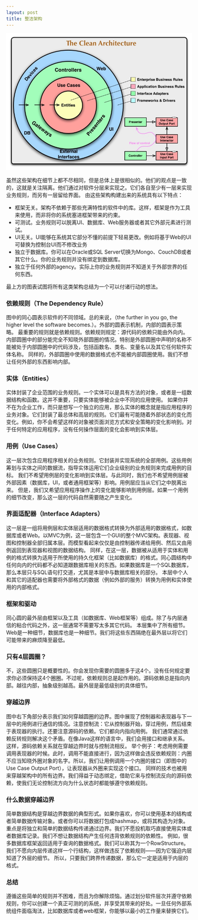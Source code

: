 ```yaml
---
layout: post
title: 整洁架构
---
```


![Alt text](/public/img/clean_arch.jpg)

虽然这些架构在细节上都不尽相同，但是总体上是很相似的。他们的观点是一致的，这就是关注隔离。他们通过对软件分层来实现之。它们各自至少有一层来实现业务规则，而另有一层留给界面。
由这些架构构建出来的系统具有以下特点：

<div class="message">

* 框架无关。架构不依赖于那些充满特性的软件中的库。这样，框架是作为工具来使用，而非将你的系统塞进框架带来的约束。
* 可测试。业务规则可以脱离UI、数据库、Web服务器或者其它外部元素进行测试。
* UI无关。UI能够在系统其它部分不懂的前提下轻易更改。例如将基于Web的UI可替换为控制台UI而不修改业务
* 独立于数据库。你可以在Oracle或SQL Server切换为Mongo、CouchDB或者其它什么。你的业务规则并没有绑定到数据库。
* 独立于任何外部的agency。实际上你的业务规则并不知道关于外部世界的任何东西。

</div>

最上方的图表试图将所有这类架构总结为一个可以付诸行动的想法。

### 依赖规则（The Dependency Rule）
图中的同心圆表示软件的不同领域。总的来说，（the further in you go, the higher level the software becomes.）。外部的圆表示机制，内部的圆表示策略。
最重要的规则就是依赖规则。依赖规则规定：源代码的依赖只能由外向内。内部圆圈中的部分能完全不知晓外部圆圈的情况。特别是外部圆圈中声明的名称不能被处于内部圆圈中的代码涉及，包括函数名、类名、变量名以及其它任何软件实体名称。
同样的，外部圆圈中使用的数据格式也不能被内部圆圈使用。我们不想让任何外部的东西影响内部。

### 实体（Entities）
实体封装了企业范围的业务规则。一个实体可以是具有方法的对象，或者是一组数据结构和函数。这并不重要，只要实体能够被企业中不同的应用使用。
如果你并不在为企业工作，而只是想写一个独立的应用，那么实体的概念就是指应用程序的业务对象。它们封装了最总体和高层的规则。它们最有可能随着外部状态的变化而变化。例如，你不会希望这样的对象被页面浏览方式和安全策略的变化影响到。对于任何特定的应用程序，没有任何操作层面的变化会影响到实体层。

### 用例（Use Cases）
这一层次包含应用程序相关的业务规则。它封装并实现系统的全部用例。这些用例筹划与实体之间的数据流，指导实体运用它们企业级别的业务规则来完成用例的目标。
我们不希望用例层的变化影响到实体层。与此同时，我们也不希望用例层被外部因素（数据库，UI，或者通用框架等）影响。用例层应当从它们之中脱离出来。
但是，我们又希望应用程序操作上的变化能够影响到用例层。如果一个用例的细节改变，那么这一层的代码自然需要随之产生变化。

### 界面适配器（Interface Adapters）
这一层是一组将用例层和实体层适用的数据格式转换为外部适用的数据格式，如数据库或者Web。以MVC为例，这一层包含一个GUI的整个MVC架构。表现器、视图和控制器全部归属本层。而模型看起来仅仅是由控制器传递给用例、然后又由用例返回到表现器和视图的数据结构。
同样，在这一层，数据被从适用于实体和用例的格式转换为适用于所使用的持久化框架（比如数据库）的格式。同心圆结构中任何向内的代码都不必知道跟数据库相关的东西。如果数据库是一个SQL数据库，那么本层只与SQL语句打交道，尤其是本层中与数据库相关的部分。
本层中个人和其它的适配器也需要将外部格式的数据（例如外部的服务）转换为用例和实体使用的内部格式。

### 框架和驱动
同心圆的最外层由框架以及工具（如数据库、Web框架等）组成。除了与内层通信的粘合代码之外，这一层通常不需要写太多其它代码。
本层集中了所有细节。Web是一种细节，数据库也是一种细节。我们将这些东西隔绝在最外层以将它们可能带来的麻烦降至最低。

### 只有4层圆圈？
不，这些圆圈只是概要性的。你会发现你需要的圆圈多于这4个。没有任何规定要求你必须保持这4个圈圈。不过呢，依赖规则总是起作用的。源码依赖总是指向内部。越往内部，抽象级别越高。最外层是最低级别的具体细节。

### 穿越边界
图中右下角部分表示我们如何穿越圆圈的边界。图中展现了控制器和表现器与下一层中的用例进行通信的情况。注意控制流：它从控制器开始，穿过用例，然后结束于表现器的执行。还要注意源码的依赖。它们都向内指向用例。
我们通常通过依赖反转规则解决这个矛盾。在像Java这样的语言中，我们会用接口和继承关系。这样，源码依赖关系就在穿越边界时就与控制流相反。
举个例子：考虑用例需要调用表现器的时候。此时，调用不能直接进行，因为这样做会违反依赖规则：内圈不应当知晓外圈对象的名字。所以，我们让用例调用一个内圈的接口（即图中的Use Case Output Port），让表现器从外圈来实现这个接口。
同样的技术也被用来穿越架构中的所有边界。我们得益于动态绑定，借助它来与控制流反向的源码依赖，使我们无论控制流方向为什么状态时都能够遵守依赖规则。

### 什么数据穿越边界
简单数据结构是穿越边界数据的典型形式。如果你喜欢，你可以使用基本的结构或者简单数据传输对象。或者你可以将数据打包成hashmap，或将其构造为对象。重点是将独立和简单的数据结构传递通过边界。我们不愿投机取巧直接使用实体或者数据库记录。我们不想让数据结构产生任何违背依赖规则的依赖性。
例如，很多数据库框架返回适用于查询的数据格式。我们可以称其为一个RowStructure。我们不愿向内层传递这样一个行结构，这样做违反了依赖规则——因为它强迫内层知道了外层的细节。
所以，只要我们跨界传递数据，那么它一定是适用于内层的格式。

### 总结
遵循这些简单的规则并不困难，而且为你解除烦恼。通过划分软件层次并遵守依赖规则，你可以创建一个真正可测的的系统，并享受其带来的好处。一旦任何外部系统组件面临淘汰，比如数据库或者web框架，你能够以最小的工作量来替换它们。









































